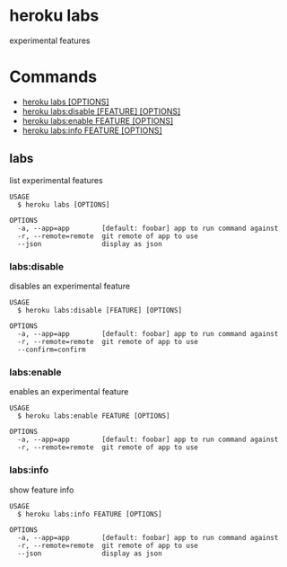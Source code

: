 heroku labs
===========

experimental features
# Commands

* [heroku labs [OPTIONS]](#labs)
* [heroku labs:disable [FEATURE] [OPTIONS]](#labsdisable)
* [heroku labs:enable FEATURE [OPTIONS]](#labsenable)
* [heroku labs:info FEATURE [OPTIONS]](#labsinfo)
## labs

list experimental features

```
USAGE
  $ heroku labs [OPTIONS]

OPTIONS
  -a, --app=app        [default: foobar] app to run command against
  -r, --remote=remote  git remote of app to use
  --json               display as json
```

### labs:disable

disables an experimental feature

```
USAGE
  $ heroku labs:disable [FEATURE] [OPTIONS]

OPTIONS
  -a, --app=app        [default: foobar] app to run command against
  -r, --remote=remote  git remote of app to use
  --confirm=confirm
```

### labs:enable

enables an experimental feature

```
USAGE
  $ heroku labs:enable FEATURE [OPTIONS]

OPTIONS
  -a, --app=app        [default: foobar] app to run command against
  -r, --remote=remote  git remote of app to use
```

### labs:info

show feature info

```
USAGE
  $ heroku labs:info FEATURE [OPTIONS]

OPTIONS
  -a, --app=app        [default: foobar] app to run command against
  -r, --remote=remote  git remote of app to use
  --json               display as json
```
